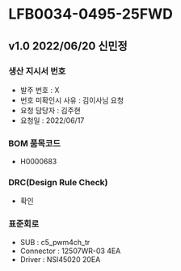 # LFB0034-0495-25FWD

## v1.0 2022/06/20 신민정

### 생산 지시서 번호
* 발주 번호 : X
* 번호 미확인시 사유 : 김이사님 요청
* 요청 담당자 : 김주현
* 요청일 : 2022/06/17

###  BOM 품목코드
* H0000683

### DRC(Design Rule Check)
* 확인

### 표준회로
* SUB : c5_pwm4ch_tr
* Connector : 12507WR-03 4EA
* Driver : NSI45020 20EA
